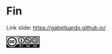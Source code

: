 # Fin

<!-- block-start: space -->
<!-- block-end -->

Link slide: https://gabelluardo.github.io/

<!-- block-start: space -->
<!-- block-end -->

[![](../assets/cc4.png)](http://creativecommons.org/licenses/by-nc-sa/4.0/)
